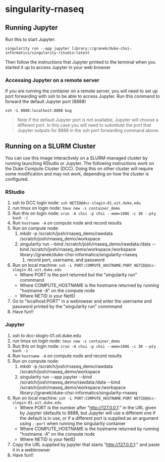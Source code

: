 # singularity-rnaseq

## Running Jupyter
Run this to start Jupyter:
```
singularity run --app jupyter library://granek/duke-chsi-informatics/singularity-rstudio:latest
```

Then follow the instructions that Jupyter printed to the terminal when you started it up to access Jupyter in your web browser


### Accessing Jupyter on a remote server
If you are running the container on a remote server, you will need to set up port forwarding with ssh to be able to access Jupyter.  Run this command to forward the default Jupyter port (8888)

```
ssh -L 8888:localhost:8888 bug
```
> Note if the default Jupyter port is not available, Jupyter will choose a different port.  In this case you will need to substitute the port that Jupyter outputs for 8888 in the ssh port forwarding command above.

## Running on a SLURM Cluster

You can use this image interactively on a SLURM-managed cluster by running launching RStudio or Jupyter. The following instructions work on the Duke Compute Cluster (DCC).  Doing this on other cluster will require some modification and may not work, depending on how the cluster is configured.

### RStudio

1.  ssh to DCC login node: `ssh NETID@dcc-slogin-01.oit.duke.edu`
2.  run tmux on login node: `tmux new -s container_demo`
3.  Run this on login node: `srun -A chsi -p chsi --mem=100G -c 30 --pty bash -i`
4.  Run `hostname -A` on compute node and record results
5.  Run on compute node:
    1.  mkdir -p /scratch/josh/rnaseq_demo/rawdata /scratch/josh/rnaseq_demo/workspace
    2.  singularity run --bind /scratch/josh/rnaseq_demo/rawdata:/data --bind /scratch/josh/rnaseq_demo/workspace:/workspace library://granek/duke-chsi-informatics/singularity-rnaseq
        1.  record port, username, and password
6.  Run on local machine: `ssh -L PORT:COMPUTE_HOSTNAME:PORT NETID@dcc-slogin-01.oit.duke.edu`
    -   Where PORT is the port returned but the "singularity run" commmand
    -   Where COMPUTE_HOSTNAME is the hostname returned by running "hostname -A" on the compute node
    -   Where NETID is your NetID
7.  Go to "localhost:PORT" in a webrowser and enter the username and password printed by the "singularity run" commmand
8.  Have fun!!

### Jupyter

1.  ssh to dcc-slogin-01.oit.duke.edu
2.  run tmux on login node: `tmux new -s container_demo`
3.  Run this on login node: `srun -A chsi -p chsi --mem=100G -c 30 --pty bash -i`
4.  Run `hostname -A` on compute node and record results
5.  Run on compute node:
    1.  mkdir -p /scratch/josh/rnaseq_demo/rawdata /scratch/josh/rnaseq_demo/workspace
    2.  singularity run --app jupyter --bind /scratch/josh/rnaseq_demo/rawdata:/data --bind /scratch/josh/rnaseq_demo/workspace:/workspace library://granek/duke-chsi-informatics/singularity-rnaseq
6.  Run on local machine: `ssh -L PORT:COMPUTE_HOSTNAME:PORT NETID@dcc-slogin-01.oit.duke.edu`
    -   Where PORT is the number after "http://127.0.0.1:" in the URL given by Jupyter (defaults to 8888, but Jupyter will use a different one if the default is in use, or if a different port is supplied as an argument using `--port` when running the singularity container
    -   Where COMPUTE_HOSTNAME is the hostname returned by running "hostname -A" on the compute node
    -   Where NETID is your NetID
7.  Copy the URL supplied by jupyter that starts "http://127.0.0.1:" and paste it in a webbrowser
8.  Have fun!!

